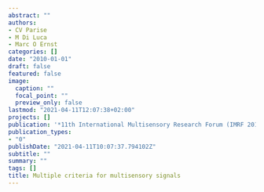 ```yaml
---
abstract: ""
authors:
- CV Parise
- M Di Luca
- Marc O Ernst
categories: []
date: "2010-01-01"
draft: false
featured: false
image:
  caption: ""
  focal_point: ""
  preview_only: false
lastmod: "2021-04-11T12:07:38+02:00"
projects: []
publication: '*11th International Multisensory Research Forum (IMRF 2010)*'
publication_types:
- "0"
publishDate: "2021-04-11T10:07:37.794102Z"
subtitle: ""
summary: ""
tags: []
title: Multiple criteria for multisensory signals
---
```

